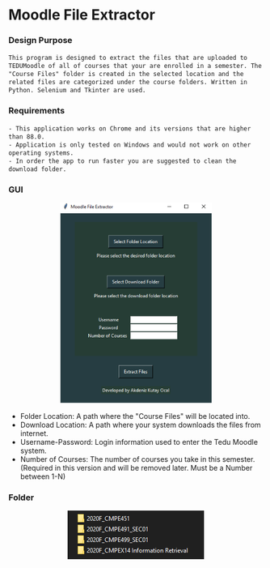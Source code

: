 # Moodle File Extractor

### Design Purpose

&NewLine;

    This program is designed to extract the files that are uploaded to TEDUMoodle of all of courses that your are enrolled in a semester. The "Course Files" folder is created in the selected location and the related files are categorized under the course folders. Written in Python. Selenium and Tkinter are used.

### Requirements
    
&NewLine;

    - This application works on Chrome and its versions that are higher than 88.0.
    - Application is only tested on Windows and would not work on other operating systems.
    - In order the app to run faster you are suggested to clean the download folder.

### GUI

&NewLine;

<div style="text-align:center"><img src="images/gui_screenshot.png" width=300 ></div>

&NewLine;

- Folder Location:    A path where the "Course Files" will be located into.
- Download Location:  A path where your system downloads the files from internet.
- Username-Password:  Login information used to enter the Tedu Moodle system.
- Number of Courses:  The number of courses you take in this semester. (Required in this version and will be removed later. Must be a Number between 1-N)

### Folder

&NewLine;

<div style="text-align:center"><img src="images/folder_screenshot.png"></div>